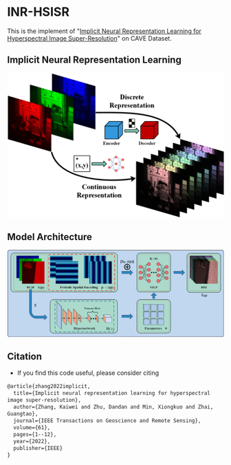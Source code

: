 # INR-HSISR
This is the implement of "[Implicit Neural Representation Learning for Hyperspectral Image Super-Resolution](https://ieeexplore.ieee.org/abstract/document/9991174)" on CAVE Dataset.
## Implicit Neural Representation Learning

<p align = "center">    
<img  src="https://github.com/kaviezhang/INR-HSISR/blob/main/result/intro.png" width="600" />
</p>

## Model Architecture

<p align = "center">    
<img  src="https://github.com/kaviezhang/INR-HSISR/blob/main/result/inr.png" width="600" />
</p>



## Citation
- If you find this code useful, please consider citing
```
@article{zhang2022implicit,
  title={Implicit neural representation learning for hyperspectral image super-resolution},
  author={Zhang, Kaiwei and Zhu, Dandan and Min, Xiongkuo and Zhai, Guangtao},
  journal={IEEE Transactions on Geoscience and Remote Sensing},
  volume={61},
  pages={1--12},
  year={2022},
  publisher={IEEE}
}
```
